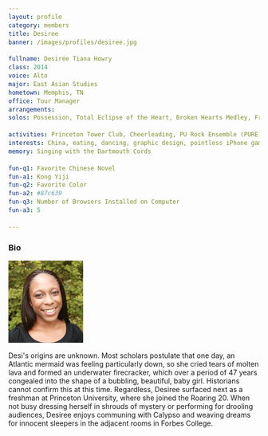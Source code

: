 ```yaml
---
layout: profile
category: members
title: Desiree
banner: /images/profiles/desiree.jpg

fullname: Desirée Tiana Howry
class: 2014
voice: Alto
major: East Asian Studies
hometown: Memphis, TN
office: Tour Manager
arrangements: 
solos: Possession, Total Eclipse of the Heart, Broken Hearts Medley, Freedom

activities: Princeton Tower Club, Cheerleading, PU Rock Ensemble (PURE)
interests: China, eating, dancing, graphic design, pointless iPhone games, wasting my life on Reddit
memory: Singing with the Dartmouth Cords

fun-q1: Favorite Chinese Novel
fun-a1: Kong Yiji
fun-q2: Favorite Color
fun-a2: #87c639
fun-q3: Number of Browsers Installed on Computer
fun-a3: 5

---
```


### Bio

![Desiree](/images/members/current/desiree.jpg)

Desi's origins are unknown. Most scholars postulate that one day, an
Atlantic mermaid was feeling particularly down, so she cried tears of
molten lava and formed an underwater firecracker, which over a period
of 47 years congealed into the shape of a bubbling, beautiful, baby
girl. Historians cannot confirm this at this time. Regardless, Desiree
surfaced next as a freshman at Princeton University, where she joined
the Roaring 20. When not busy dressing herself in shrouds of mystery
or performing for drooling audiences, Desiree enjoys communing with
Calypso and weaving dreams for innocent sleepers in the adjacent rooms
in Forbes College.

